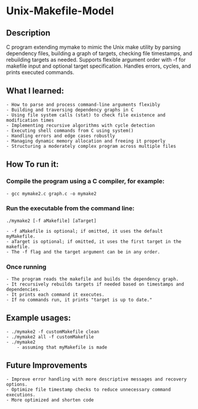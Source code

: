 # Unix-Makefile-Model
## Description
C program extending mymake to mimic the Unix make utility by parsing dependency files, building a graph of targets, checking file timestamps, and rebuilding targets as needed. Supports flexible argument order with -f for makefile input and optional target specification. Handles errors, cycles, and prints executed commands.

## What I learned: 
    - How to parse and process command-line arguments flexibly
    - Building and traversing dependency graphs in C
    - Using file system calls (stat) to check file existence and modification times
    - Implementing recursive algorithms with cycle detection
    - Executing shell commands from C using system()
    - Handling errors and edge cases robustly
    - Managing dynamic memory allocation and freeing it properly
    - Structuring a moderately complex program across multiple files

## How To run it:
### Compile the program using a C compiler, for example:
    - gcc mymake2.c graph.c -o mymake2

### Run the executable from the command line:
    ./mymake2 [-f aMakefile] [aTarget]

    - -f aMakefile is optional; if omitted, it uses the default myMakefile.
    - aTarget is optional; if omitted, it uses the first target in the makefile.
    - The -f flag and the target argument can be in any order.

### Once running
    - The program reads the makefile and builds the dependency graph.
    - It recursively rebuilds targets if needed based on timestamps and dependencies.
    - It prints each command it executes.
    - If no commands run, it prints "target is up to date."

## Example usages:
    - ./mymake2 -f customMakefile clean
    - ./mymake2 all -f customMakefile
    - ./mymake2
        - assuming that myMakefile is made

## Future Improvements
    - Improve error handling with more descriptive messages and recovery options.
    - Optimize file timestamp checks to reduce unnecessary command executions.
    - More optimized and shorten code

